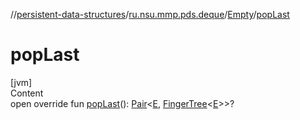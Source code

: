 //[persistent-data-structures](../../index.md)/[ru.nsu.mmp.pds.deque](../index.md)/[Empty](index.md)/[popLast](pop-last.md)



# popLast  
[jvm]  
Content  
open override fun [popLast](pop-last.md)(): [Pair](https://kotlinlang.org/api/latest/jvm/stdlib/kotlin/-pair/index.html)<[E](index.md), [FingerTree](../-finger-tree/index.md)<[E](index.md)>>?  



